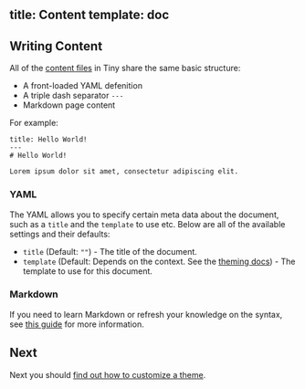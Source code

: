 title: Content
template: doc
---
## Writing Content

All of the [content files](/docs/routing) in Tiny share the same basic structure:

* A front-loaded YAML defenition
* A triple dash separator `---`
* Markdown page content

For example:

```
title: Hello World!
---
# Hello World!

Lorem ipsum dolor sit amet, consectetur adipiscing elit.
```

### YAML

The YAML allows you to specify certain meta data about the document, such as a `title` and the `template` to use etc. Below are all of the available settings and their defaults:

* `title` (Default: `""`) - The title of the document.
* `template` (Default: Depends on the context. See the [theming docs](/docs/theming)) - The template to use for this document.

### Markdown

If you need to learn Markdown or refresh your knowledge on the syntax, see [this guide](https://github.com/adam-p/markdown-here/wiki/Markdown-Cheatsheet) for more information.

## Next

Next you should [find out how to customize a theme](/docs/theming).
